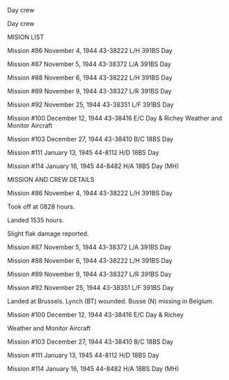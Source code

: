 





Day crew






 




Day crew

MISION LIST

Mission #86 November 4, 1944 43-38222 L/H 391BS Day

Mission #87 November 5, 1944 43-38372 L/A 391BS Day

Mission #88 November 6, 1944 43-38222 L/H 391BS Day

Mission #89 November 9, 1944 43-38327 L/R 391BS Day

Mission #92 November 25, 1944 43-38351 L/F 391BS Day

Mission #100 December 12, 1944 43-38416 E/C Day \&
Richey Weather and Monitor Aircraft

Mission #103 December 27, 1944 43-38410 B/C 18BS Day

Mission #111 January 13, 1945 44-8112 H/D 18BS Day

Mission #114 January 16, 1945 44-8482 H/A 18BS Day (MH)

MISSION AND CREW DETAILS

Mission #86 November 4, 1944 43-38222 L/H 391BS Day

Took off at 0828 hours.

Landed 1535 hours.

Slight flak damage reported.

Mission #87 November 5, 1944 43-38372 L/A 391BS Day

Mission #88 November 6, 1944 43-38222 L/H 391BS Day

Mission #89 November 9, 1944 43-38327 L/R 391BS Day

Mission #92 November 25, 1944 43-38351 L/F 391BS Day

Landed at Brussels. Lynch (BT) wounded. Busse (N) missing in
Belgium.

Mission #100 December 12, 1944 43-38416 E/C Day \&
Richey

Weather and Monitor Aircraft

Mission #103 December 27, 1944 43-38410 B/C 18BS Day

Mission #111 January 13, 1945 44-8112 H/D 18BS Day

Mission #114 January 16, 1945 44-8482 H/A 18BS Day (MH)




